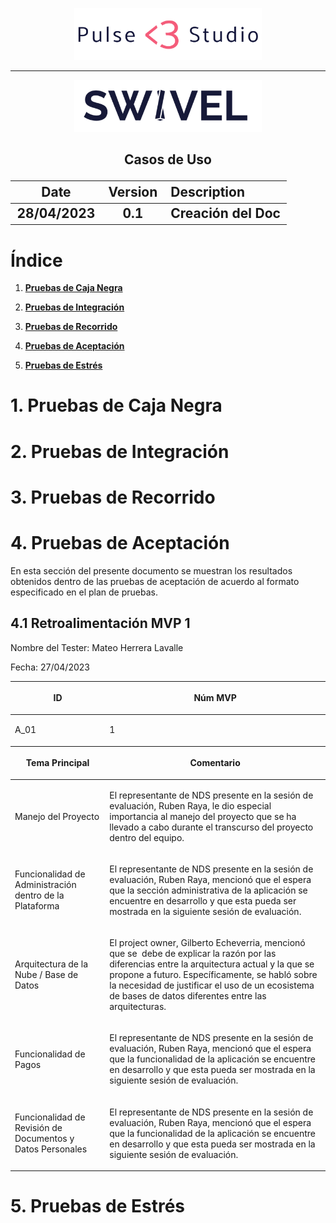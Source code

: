 <p align="center">
    <img src="../assets/Logos/PulseLogoTransparente.png" width="300" title="hover text">
</p>
<hr/>

<p align="center">
    <img src="../assets/Logos/SwivelLogoTransparente.png" width="300" title="hover text">
</p>

<h2 align="center"> Casos de Uso

| Date       | Version | Description  |  
|------------|:-------:| :----------- |
| 28/04/2023 | 0.1     | Creación del Doc |

# Índice

1. [**Pruebas de Caja Negra**](#1-pruebas-de-caja-negra)

2. [**Pruebas de Integración**](#2-pruebas-de-integración)

3. [**Pruebas de Recorrido**](#3-pruebas-de-recorrido)

4. [**Pruebas de Aceptación**](#4-pruebas-de-aceptación)

5. [**Pruebas de Estrés**](#5-pruebas-de-estrés)

# 1. Pruebas de Caja Negra
# 2. Pruebas de Integración
# 3. Pruebas de Recorrido
# 4. Pruebas de Aceptación
En esta sección del presente documento se muestran los resultados obtenidos dentro de las pruebas de aceptación de acuerdo al formato especificado en el plan de pruebas. 
## 4.1 Retroalimentación MVP 1
Nombre del Tester: Mateo Herrera Lavalle

Fecha: 27/04/2023

<table>
  <thead>
    <th>
      <p>ID</p>
    </th>
    <th>
      <p>N&uacute;m MVP</p>
    </th>
  </thead>
  <tr>
    <td>
      <p>A_01</p>
    </td>
    <td>
      <p>1</p>
    </td>
  </tr>
  <thead>
    <th>
      <p>Tema Principal</p>
    </th>
    <th>
      <p>Comentario</p>
    </th>
  </thead>
  <tr>
    <td>
      <p>Manejo del Proyecto</p>
    </td>
    <td>
      <p>El representante de NDS presente en la sesi&oacute;n de evaluaci&oacute;n, Ruben
          Raya, le dio especial importancia al manejo del proyecto que se ha llevado a cabo durante el transcurso del
          proyecto dentro del equipo.</p>
    </td>
  </tr>
  <tr>
    <td>
      <p>Funcionalidad de Administraci&oacute;n dentro de la Plataforma</p>
    </td>
    <td>
      <p>El representante de NDS presente en la sesi&oacute;n de evaluaci&oacute;n, Ruben
          Raya, mencion&oacute; que el espera que la secci&oacute;n administrativa de la aplicaci&oacute;n se
          encuentre en desarrollo y que esta pueda ser mostrada en la siguiente sesi&oacute;n de
          evaluaci&oacute;n.</p>
    </td>
  </tr>
  <tr>
    <td>
      <p>Arquitectura de la Nube / Base de Datos</p>
    </td>
    <td>
      <p>El project owner, Gilberto Echeverria, mencion&oacute; que se &nbsp;debe de
          explicar la raz&oacute;n por las diferencias entre la arquitectura actual y la que se propone a futuro.
          Espec&iacute;ficamente, se habl&oacute; sobre la necesidad de justificar el uso de un ecosistema de bases de
          datos diferentes entre las arquitecturas.</p>
    </td>
  </tr>
  <tr>
    <td>
      <p>Funcionalidad de Pagos</p>
    </td>
    <td>
      <p>El representante de NDS presente en la sesi&oacute;n de evaluaci&oacute;n, Ruben
          Raya, mencion&oacute; que el espera que la funcionalidad de la aplicaci&oacute;n se encuentre en desarrollo
          y que esta pueda ser mostrada en la siguiente sesi&oacute;n de evaluaci&oacute;n.</p>
    </td>
  </tr>
  <tr>
    <td>
      <p>Funcionalidad de Revisi&oacute;n de Documentos y Datos Personales</p>
    </td>
    <td>
      <p>El representante de NDS presente en la sesi&oacute;n de evaluaci&oacute;n, Ruben
          Raya, mencion&oacute; que el espera que la funcionalidad de la aplicaci&oacute;n se encuentre en desarrollo
          y que esta pueda ser mostrada en la siguiente sesi&oacute;n de evaluaci&oacute;n.</p>
    </td>
  </tr>
</table>

# 5. Pruebas de Estrés
